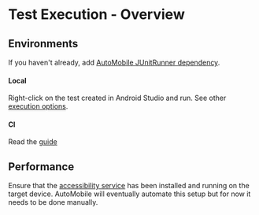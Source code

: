 # Test Execution - Overview

## Environments

If you haven't already, add [AutoMobile JUnitRunner dependency](junitrunner.md).

#### Local

Right-click on the test created in Android Studio and run. See other [execution options](options.md).

#### CI

Read the [guide](ci.md)

## Performance

Ensure that the [accessibility service](../architecture.md#android-accessibility-service) has been installed and running
on the target device. AutoMobile will eventually automate this setup but for now it needs to be done manually.
